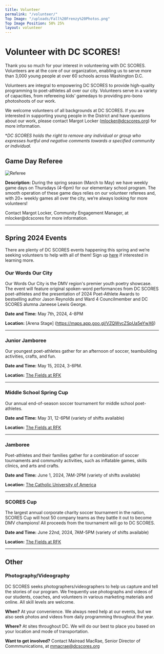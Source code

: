 ```yaml
---
title: Volunteer
permalink: "/volunteer/"
Top Image: "/uploads/Fall%20Frenzy%20Photos.png"
Top Image Position: 50% 25%
layout: volunteer
---
```


# Volunteer with DC SCORES!

Thank you so much for your interest in volunteering with DC SCORES. Volunteers are at the core of our organization, enabling us to serve more than 3,000 young people at over 60 schools across Washington D.C.

Volunteers are integral to empowering DC SCORES to provide high-quality programming to poet-athletes all over our city. Volunteers serve in a variety of capacities, from refereeing kids’ gamedays to providing pro-bono photoshoots of our work.

We welcome volunteers of all backgrounds at DC SCORES. If you are interested in supporting young people in the District and have questions about our work, please contact Margot Locker (mlocker@dcscores.org) for more information.

\**DC SCORES holds the right to remove any individual or group who expresses hurtful and negative comments towards a specified community or individual.*

<span id="volunteer-referee"></span>

## Game Day Referee

![Referee](/uploads/volunteer-referee-float-left.jpg)

**Description:**
During the spring season (March to May) we have weekly game days on Thursdays (4-6pm) for our elementary school program. The smooth operation of these game days relies on our volunteer referees and, with 20\+ weekly games all over the city, we’re always looking for more volunteers!


Contact Margot Locker, Community Engagement Manager, at mlocker@dcscores for more information.

---

<span id="volunteer-special-events"></span>

## Spring 2024 Events

There are plenty of DC SCORES events happening this spring and we’re seeking volunteers to help with all of them! Sign up [here](https://docs.google.com/forms/d/1w19_UB0IXSaHN3kr0c08DBUIWHU29oh32W_KO5T_h0k/edit) if interested in learning more.


### Our Words Our City

Our Words Our City is the DMV region's premier youth poetry showcase. The event will feature original spoken-word performances from DC SCORES poet-athletes and the presentation of 2024 Poet-Athlete Awards to bestselling author Jason Reynolds and Ward 4 Councilmember and DC SCORES alumna Janeese Lewis George. 

**Date and Time:** May 7th, 2024, 4-8PM

**Location:** [Arena Stage] (https://maps.app.goo.gl/VZQWvcZSpUa5eYwX6)

---

### Junior Jamboree

Our youngest poet-athletes gather for an afternoon of soccer, teambuilding activities, crafts, and fun.

**Date and Time:** May 15, 2024, 3-6PM.

**Location:** [The Fields at RFK](https://maps.app.goo.gl/aC79coStqKnaNa818)

---
### Middle School Spring Cup

Our annual end-of-season soccer tournament for middle school poet-athletes. 

**Date and Time:** May 31, 12-6PM (variety of shifts available)

**Location:** [The Fields at RFK](https://maps.app.goo.gl/aC79coStqKnaNa818)

---

### Jamboree

Poet-athletes and their families gather for a combination of soccer tournaments and community activities, such as inflatable games, skills clinics, and arts and crafts.

**Date and Time:** June 1, 2024, 7AM-2PM (variety of shifts available)

**Location:** [The Catholic University of America](https://maps.app.goo.gl/TzBVRQsPmEem9N818)

---

### SCORES Cup

The largest annual corporate charity soccer tournament in the nation, SCORES Cup will host 50 company teams as they battle it out to become DMV champions! All proceeds from the tournament will go to DC SCORES.

**Date and Time:** June 22nd, 2024, 7AM-5PM (variety of shifts available)

**Location:** [The Fields at RFK](https://maps.app.goo.gl/aC79coStqKnaNa818)

---

<span id="volunteer-other"></span>

## Other

### Photography/Videography

DC SCORES seeks photographers/videographers to help us capture and tell the stories of our program. We frequently use photographs and videos of our students, coaches, and volunteers in various marketing materials and online. All skill levels are welcome.

**When?**
At your convenience. We always need help at our events, but we also seek photos and videos from daily programming throughout the year.

**Where?**
At sites throughout DC. We will do our best to place you based on your location and mode of transportation.

**Want to get involved?**
Contact Mairead MacRae, Senior Director of Commmunications, at mmacrae@dcscores.org